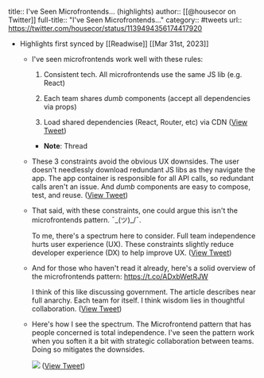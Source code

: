 title:: I've Seen Microfrontends... (highlights)
author:: [[@housecor on Twitter]]
full-title:: "I've Seen Microfrontends..."
category:: #tweets
url:: https://twitter.com/housecor/status/1139494356174417920

- Highlights first synced by [[Readwise]] [[Mar 31st, 2023]]
	- I've seen microfrontends work well with these rules:
	  1. Consistent tech. All microfrontends use the same JS lib (e.g. React)
	  
	  2. Each team shares *dumb* components (accept all dependencies via props)
	  
	  3. Load shared dependencies (React, Router, etc) via CDN ([View Tweet](https://twitter.com/housecor/status/1139494356174417920))
		- **Note**: Thread
	- These 3 constraints avoid the obvious UX downsides. The user doesn't needlessly download redundant JS libs as they navigate the app. The app container is responsible for all API calls, so redundant calls aren't an issue. And *dumb* components are easy to compose, test, and reuse. ([View Tweet](https://twitter.com/housecor/status/1139495013598076928))
	- That said, with these constraints, one could argue this isn't the microfrontends pattern. ¯\_(ツ)_/¯.
	  
	  To me, there's a spectrum here to consider. Full team independence hurts user experience (UX). These constraints slightly reduce developer experience (DX) to help improve UX. ([View Tweet](https://twitter.com/housecor/status/1139496454387634176))
	- And for those who haven't read it already, here's a solid overview of the microfrontends pattern: https://t.co/ADxbWetRJW
	  
	  I think of this like discussing government. The article describes near full anarchy. Each team for itself. I think wisdom lies in thoughtful collaboration. ([View Tweet](https://twitter.com/housecor/status/1139497234347831301))
	- Here's how I see the spectrum. The Microfrontend pattern that has people concerned is total independence. I've seen the pattern work when you soften it a bit with strategic collaboration between teams. Doing so mitigates the downsides. 
	  
	  ![](https://pbs.twimg.com/media/D9BVRAxX4B8NiKs.jpg) ([View Tweet](https://twitter.com/housecor/status/1139504822930092033))